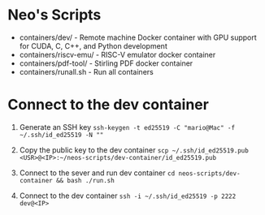 # Neo's Scripts

* containers/dev/ - Remote machine Docker container with GPU support for CUDA, C, C++, and Python development
* containers/riscv-emu/ - RISC-V emulator docker container
* containers/pdf-tool/ - Stirling PDF docker container
* containers/runall.sh - Run all containers

# Connect to the dev container

1. Generate an SSH key
`ssh-keygen -t ed25519 -C "mario@Mac" -f ~/.ssh/id_ed25519 -N ""`

2. Copy the public key to the dev container
`scp ~/.ssh/id_ed25519.pub <USR>@<IP>:~/neos-scripts/dev-container/id_ed25519.pub`

3. Connect to the sever and run dev container
`cd neos-scripts/dev-container && bash ./run.sh`

4. Connect to the dev container
`ssh -i ~/.ssh/id_ed25519 -p 2222 dev@<IP>`